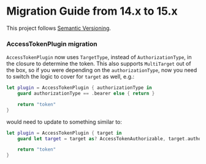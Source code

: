 # Migration Guide from 14.x to 15.x

This project follows [Semantic Versioning](http://semver.org).

### AccessTokenPlugin migration
`AccessTokenPlugin` now uses `TargetType`, instead of `AuthorizationType`, in the closure to determine the token. This also supports `MultiTarget` out of the box, so if you were depending on the `authorizationType`, now you need to switch the logic to cover for `target` as well, e.g.:
```swift
let plugin = AccessTokenPlugin { authorizationType in
    guard authorizationType == .bearer else { return }

    return "token"
}
```
would need to update to something similar to:
```swift
let plugin = AccessTokenPlugin { target in
    guard let target = target as? AccessTokenAuthorizable, target.authorizationType == .bearer else { return "" }

    return "token"
}
```